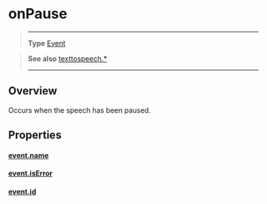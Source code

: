 # onPause

> --------------------- ------------------------------------------------------------------------------------------
> __Type__              [Event](https://docs.coronalabs.com/api/type/Event.html)

> __See also__          [texttospeech.*](/plugin/texttospeech/index.md)
> --------------------- ------------------------------------------------------------------------------------------

## Overview

Occurs when the speech has been paused.

## Properties

#### [event.name](/plugin/texttospeech/event/onPause/name.md)

#### [event.isError](/plugin/texttospeech/event/onPause/isError.md)

#### [event.id](/plugin/texttospeech/event/onPause/id.md)